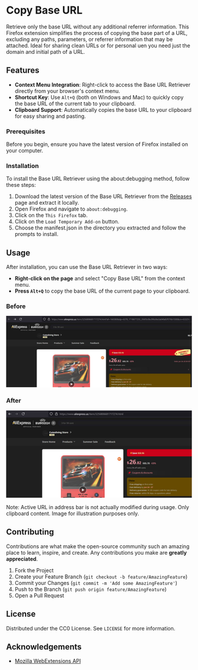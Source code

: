 # Copy Base URL

Retrieve only the base URL without any additional referrer information. This Firefox extension simplifies the process of copying the base part of a URL, excluding any paths, parameters, or referrer information that may be attached. Ideal for sharing clean URLs or for personal uen you need just the domain and initial path of a URL.

## Features

- **Context Menu Integration**: Right-click to access the Base URL Retriever directly from your browser's context menu.
- **Shortcut Key**: Use `Alt+Q` (both on Windows and Mac) to quickly copy the base URL of the current tab to your clipboard.
- **Clipboard Support**: Automatically copies the base URL to your clipboard for easy sharing and pasting.

### Prerequisites

Before you begin, ensure you have the latest version of Firefox installed on your computer.

### Installation

To install the Base URL Retriever using the about:debugging method, follow these steps:

1. Download the latest version of the Base URL Retriever from the [Releases](https://github.com/rlmajor/Copy_Base_URL/releases) page and extract it locally.
2. Open Firefox and navigate to `about:debugging`.
3. Click on the `This Firefox` tab.
4. Click on the `Load Temporary Add-on` button.
5. Choose the manifest.json in the directory you extracted and follow the prompts to install.

## Usage

After installation, you can use the Base URL Retriever in two ways:

- **Right-click on the page** and select "Copy Base URL" from the context menu.
- **Press `Alt+Q`** to copy the base URL of the current page to your clipboard.

### Before
![Before copying with Copy Base URL](Before.JPG)

### After
![After copying with Copy Base URL](After.JPG)

Note: Active URL in address bar is not actually modified during usage. Only clipboard content. Image for illustration purposes only.

## Contributing

Contributions are what make the open-source community such an amazing place to learn, inspire, and create. Any contributions you make are **greatly appreciated**.

1. Fork the Project
2. Create your Feature Branch (`git checkout -b feature/AmazingFeature`)
3. Commit your Changes (`git commit -m 'Add some AmazingFeature'`)
4. Push to the Branch (`git push origin feature/AmazingFeature`)
5. Open a Pull Request

## License

Distributed under the CC0 License. See `LICENSE` for more information.

## Acknowledgements

- [Mozilla WebExtensions API](https://developer.mozilla.org/en-US/docs/Mozilla/Add-ons/WebExtensions)